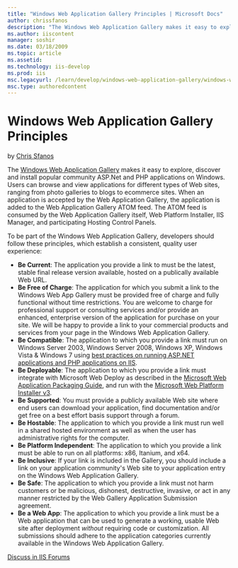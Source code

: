 ```yaml
---
title: "Windows Web Application Gallery Principles | Microsoft Docs"
author: chrissfanos
description: "The Windows Web Application Gallery makes it easy to explore, discover and install popular community ASP.Net and PHP applications on Windows. Users can brows..."
ms.author: iiscontent
manager: soshir
ms.date: 03/18/2009
ms.topic: article
ms.assetid: 
ms.technology: iis-develop
ms.prod: iis
msc.legacyurl: /learn/develop/windows-web-application-gallery/windows-web-application-gallery-principles
msc.type: authoredcontent
---
```

Windows Web Application Gallery Principles
====================
by [Chris Sfanos](https://github.com/chrissfanos)

The [Windows Web Application Gallery](https://www.microsoft.com/web/gallery) makes it easy to explore, discover and install popular community ASP.Net and PHP applications on Windows. Users can browse and view applications for different types of Web sites, ranging from photo galleries to blogs to ecommerce sites. When an application is accepted by the Web Application Gallery, the application is added to the Web Application Gallery ATOM feed. The ATOM feed is consumed by the Web Application Gallery itself, Web Platform Installer, IIS Manager, and participating Hosting Control Panels.

To be part of the Windows Web Application Gallery, developers should follow these principles, which establish a consistent, quality user experience:

- **Be Current**: The application you provide a link to must be the latest, stable final release version available, hosted on a publically available Web URL.
- **Be Free of Charge**: The application for which you submit a link to the Windows Web App Gallery must be provided free of charge and fully functional without time restrictions. You are welcome to charge for professional support or consulting services and/or provide an enhanced, enterprise version of the application for purchase on your site. We will be happy to provide a link to your commercial products and services from your page in the Windows Web Application Gallery.
- **Be Compatible**: The application to which you provide a link must run on Windows Server 2003, Windows Server 2008, Windows XP, Windows Vista &amp; Windows 7 using [best practices on running ASP.NET applications and PHP applications on IIS](../../application-frameworks/index.md).
- **Be Deployable**: The application to which you provide a link must integrate with Microsoft Web Deploy as described in the [Microsoft Web Application Packaging Guide](package-an-application-for-the-windows-web-application-gallery.md), and run with the [Microsoft Web Platform Installer v3](../../install/web-platform-installer/using-the-microsoft-web-platform-installer.md).
- **Be Supported**: You must provide a publicly available Web site where end users can download your application, find documentation and/or get free on a best effort basis support through a forum.
- **Be Hostable**: The application to which you provide a link must run well in a shared hosted environment as well as when the user has administrative rights for the computer.
- **Be Platform Independent**: The application to which you provide a link must be able to run on all platforms: x86, Itanium, and x64.
- **Be Inclusive**: If your link is included in the Gallery, you should include a link on your application community's Web site to your application entry on the Windows Web Application Gallery.
- **Be Safe**: The application to which you provide a link must not harm customers or be malicious, dishonest, destructive, invasive, or act in any manner restricted by the Web Gallery Application Submission agreement.
- **Be a Web App**: The application to which you provide a link must be a Web application that can be used to generate a working, usable Web site after deployment *without* requiring code or customization. All submissions should adhere to the application categories currently available in the Windows Web Application Gallery.


[Discuss in IIS Forums](https://forums.iis.net/1158.aspx)